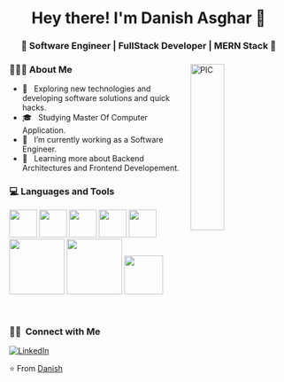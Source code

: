 <h1 align="center">Hey there! I'm Danish Asghar 👋 </h1>
<h3 align="center">🚀 Software Engineer | FullStack Developer | MERN Stack 🚀</h3>
<div>
<img width = "35%" align="right" alt="PIC" height="300px" src="https://user-images.githubusercontent.com/48678280/88862734-4903af80-d201-11ea-968b-9c939d88a37c.gif" />
<div align="left"> 
  <h3> 👨🏻‍💻 About Me </h3>

  - 🤔 &nbsp; Exploring new technologies and developing software solutions and quick hacks.
  - 🎓 &nbsp; Studying Master Of Computer Application.
  - 💼 &nbsp; I’m currently working as a Software Engineer.
  - 🌱 &nbsp; Learning more about Backend Architectures and Frontend Developement.
</div> 
</div>

<div>
  <h3> 💻 Languages and Tools </h3>
  <p>
   <img src="https://media3.giphy.com/media/ln7z2eWriiQAllfVcn/200w.webp" width="50">
   <img src="https://i.giphy.com/media/LMt9638dO8dftAjtco/200.webp"   width="50">
   <img src="https://i.giphy.com/media/eNAsjO55tPbgaor7ma/200w.webp" width="50">
   <img src="https://i.giphy.com/media/IdyAQJVN2kVPNUrojM/200.webp" width="50">
   <img src="https://media3.giphy.com/media/kdFc8fubgS31b8DsVu/giphy.webp" width="50">
   <img src="https://media.giphy.com/media/4zq6TRKJKGre5pFbB6/giphy.gif" width="100">
   <img src="https://media.giphy.com/media/kH1DBkPNyZPOk0BxrM/giphy.gif" width="100">
   <img src="https://media.giphy.com/media/v1.Y2lkPTc5MGI3NjExa3dtcHN6MHFlbmQ5NGpmbHU1dzAydmoxNGFrMW56ZzU2a2Y3MnNnbCZlcD12MV9pbnRlcm5hbF9naWZfYnlfaWQmY3Q9Zw/du3J3cXyzhj75IOgvA/giphy.gif" width="70">
  <p>
<br/>

<h3> 🤝🏻 &nbsp;Connect with Me </h3>

<p align="left">
<a href="https://www.linkedin.com/in/danish-asghar/"><img alt="LinkedIn" src="https://img.shields.io/badge/LinkedIn-Danish%20Asghar-blue?style=flat-square&logo=linkedin"></a>
</p>
</div> 

⭐️ From [Danish](https://github.com/Danish-Asghar2909)
